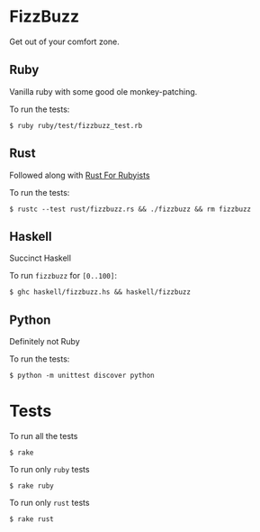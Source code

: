 # FizzBuzz

Get out of your comfort zone.

## Ruby

Vanilla ruby with some good ole monkey-patching.

To run the tests:

```
$ ruby ruby/test/fizzbuzz_test.rb
```

## Rust

Followed along with [Rust For
Rubyists](http://www.rustforrubyists.com/book/book.html)

To run the tests:

```
$ rustc --test rust/fizzbuzz.rs && ./fizzbuzz && rm fizzbuzz
```

## Haskell

Succinct Haskell

To run `fizzbuzz` for `[0..100]`:

```
$ ghc haskell/fizzbuzz.hs && haskell/fizzbuzz
```

## Python

Definitely not Ruby

To run the tests:

```
$ python -m unittest discover python
```

# Tests

To run all the tests

```
$ rake
```

To run only `ruby` tests

```
$ rake ruby
```

To run only `rust` tests

```
$ rake rust
```
